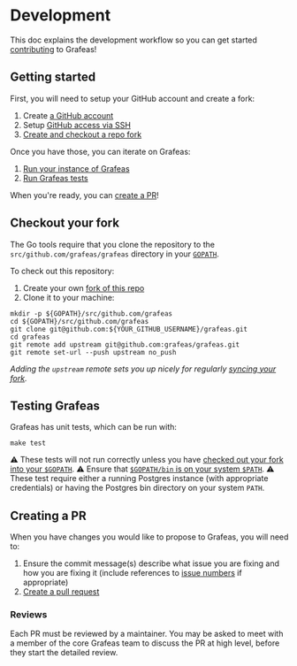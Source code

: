 # Development

This doc explains the development workflow so you can get started
[contributing](CONTRIBUTING.md) to Grafeas!

## Getting started

First, you will need to setup your GitHub account and create a fork:

1. Create [a GitHub account](https://github.com/join)
1. Setup [GitHub access via
   SSH](https://help.github.com/articles/connecting-to-github-with-ssh/)
1. [Create and checkout a repo fork](#checkout-your-fork)

Once you have those, you can iterate on Grafeas:

1. [Run your instance of Grafeas](docs/running_grafeas.md)
1. [Run Grafeas tests](#testing-grafeas)

When you're ready, you can [create a PR](#creating-a-pr)!

## Checkout your fork

The Go tools require that you clone the repository to the `src/github.com/grafeas/grafeas` directory
in your [`GOPATH`](https://github.com/golang/go/wiki/SettingGOPATH).

To check out this repository:

1. Create your own [fork of this
  repo](https://help.github.com/articles/fork-a-repo/)
2. Clone it to your machine:

  ```shell
  mkdir -p ${GOPATH}/src/github.com/grafeas
  cd ${GOPATH}/src/github.com/grafeas
  git clone git@github.com:${YOUR_GITHUB_USERNAME}/grafeas.git
  cd grafeas
  git remote add upstream git@github.com:grafeas/grafeas.git
  git remote set-url --push upstream no_push
  ```

_Adding the `upstream` remote sets you up nicely for regularly [syncing your
fork](https://help.github.com/articles/syncing-a-fork/)._

## Testing Grafeas

Grafeas has unit tests, which can be run with:

```shell
make test
```

:warning: These tests will not run correctly unless you have [checked out your fork into your `$GOPATH`](#checkout-your-fork).
:warning: Ensure that [`$GOPATH/bin` is on your system `$PATH`](https://github.com/golang/protobuf/issues/795#issuecomment-564523540).
:warning: These test require either a running Postgres instance (with appropriate credentials) or having the Postgres bin directory on your system `PATH`.

## Creating a PR

When you have changes you would like to propose to Grafeas, you will need to:

1. Ensure the commit message(s) describe what issue you are fixing and how you are fixing it
   (include references to [issue numbers](https://help.github.com/articles/closing-issues-using-keywords/)
   if appropriate)
1. [Create a pull request](https://help.github.com/articles/creating-a-pull-request-from-a-fork/)

### Reviews

Each PR must be reviewed by a maintainer. You may be asked to meet with a member
of the core Grafeas team to discuss the PR at high level, before they start the
detailed review.
